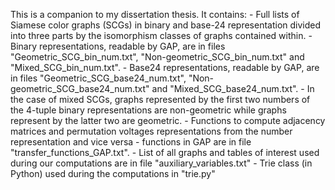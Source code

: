 This is a companion to my dissertation thesis. 
It contains: 
	- Full lists of Siamese color graphs (SCGs) in binary and base-24 representation divided into three parts by the isomorphism classes of graphs contained within.
		- Binary representations, readable by GAP, are in files "Geometric_SCG_bin_num.txt", "Non-geometric_SCG_bin_num.txt" and "Mixed_SCG_bin_num.txt".
		- Base24 representations, readable by GAP, are in files "Geometric_SCG_base24_num.txt", "Non-geometric_SCG_base24_num.txt" and "Mixed_SCG_base24_num.txt".
		- In the case of mixed SCGs, graphs represented by the first two numbers of the 4-tuple binary representations are non-geometric while graphs represent by the latter two are geometric.
	- Functions to compute adjacency matrices and permutation voltages representations from the number representation and vice versa
		- functions in GAP are in file "transfer_functions_GAP.txt".
	- List of all graphs and tables of interest used during our computations are in file "auxiliary_variables.txt"
	- Trie class (in Python) used during the computations in "trie.py"
